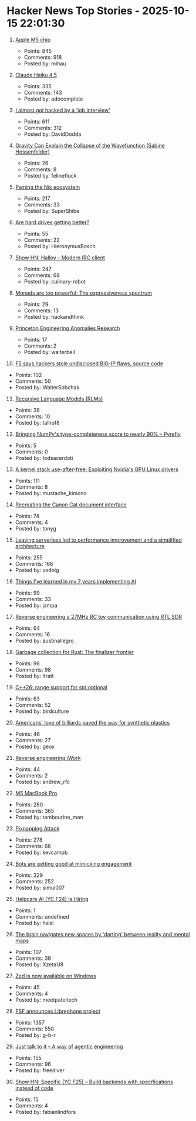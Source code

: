 # Hacker News Top Stories - 2025-10-15 22:01:30

1. [Apple M5 chip](https://www.apple.com/newsroom/2025/10/apple-unleashes-m5-the-next-big-leap-in-ai-performance-for-apple-silicon/)
   - Points: 845
   - Comments: 918
   - Posted by: mihau

2. [Claude Haiku 4.5](https://www.anthropic.com/news/claude-haiku-4-5)
   - Points: 335
   - Comments: 143
   - Posted by: adocomplete

3. [I almost got hacked by a 'job interview'](https://blog.daviddodda.com/how-i-almost-got-hacked-by-a-job-interview)
   - Points: 611
   - Comments: 312
   - Posted by: DavidDodda

4. [Gravity Can Explain the Collapse of the Wavefunction (Sabine Hossenfelder)](https://arxiv.org/abs/2510.11037)
   - Points: 26
   - Comments: 8
   - Posted by: felineflock

5. [Pwning the Nix ecosystem](https://ptrpa.ws/nixpkgs-actions-abuse)
   - Points: 217
   - Comments: 33
   - Posted by: SuperShibe

6. [Are hard drives getting better?](https://www.backblaze.com/blog/are-hard-drives-getting-better-lets-revisit-the-bathtub-curve/)
   - Points: 55
   - Comments: 22
   - Posted by: HieronymusBosch

7. [Show HN: Halloy – Modern IRC client](https://github.com/squidowl/halloy)
   - Points: 247
   - Comments: 68
   - Posted by: culinary-robot

8. [Monads are too powerful: The expressiveness spectrum](https://chrispenner.ca/posts/expressiveness-spectrum)
   - Points: 29
   - Comments: 13
   - Posted by: hackandthink

9. [Princeton Engineering Anomalies Research](https://pearlab.icrl.org/)
   - Points: 17
   - Comments: 2
   - Posted by: walterbell

10. [F5 says hackers stole undisclosed BIG-IP flaws, source code](https://www.bleepingcomputer.com/news/security/f5-says-hackers-stole-undisclosed-big-ip-flaws-source-code/)
   - Points: 102
   - Comments: 50
   - Posted by: WalterSobchak

11. [Recursive Language Models (RLMs)](https://alexzhang13.github.io/blog/2025/rlm/)
   - Points: 38
   - Comments: 10
   - Posted by: talhof8

12. [Bringing NumPy's type-completeness score to nearly 90% – Pyrefly](https://pyrefly.org/blog/numpy-type-completeness/)
   - Points: 5
   - Comments: 0
   - Posted by: todsacerdoti

13. [A kernel stack use-after-free: Exploiting Nvidia's GPU Linux drivers](https://blog.quarkslab.com/./nvidia_gpu_kernel_vmalloc_exploit.html)
   - Points: 111
   - Comments: 8
   - Posted by: mustache_kimono

14. [Recreating the Canon Cat document interface](https://lab.alexanderobenauer.com/updates/the-jasper-report)
   - Points: 74
   - Comments: 4
   - Posted by: tonyg

15. [Leaving serverless led to performance improvement and a simplified architecture](https://www.unkey.com/blog/serverless-exit)
   - Points: 255
   - Comments: 166
   - Posted by: vednig

16. [Things I've learned in my 7 years implementing AI](https://www.jampa.dev/p/llms-and-the-lessons-we-still-havent)
   - Points: 99
   - Comments: 33
   - Posted by: jampa

17. [Reverse engineering a 27MHz RC toy communication using RTL SDR](https://nitrojacob.wordpress.com/2025/09/03/reverse-engineering-a-27mhz-rc-toy-communication-using-rtl-sdr/)
   - Points: 64
   - Comments: 16
   - Posted by: austinallegro

18. [Garbage collection for Rust: The finalizer frontier](https://soft-dev.org/pubs/html/hughes_tratt__garbage_collection_for_rust_the_finalizer_frontier/)
   - Points: 96
   - Comments: 98
   - Posted by: ltratt

19. [C++26: range support for std:optional](https://www.sandordargo.com/blog/2025/10/08/cpp26-range-support-for-std-optional)
   - Points: 63
   - Comments: 52
   - Posted by: birdculture

20. [Americans' love of billiards paved the way for synthetic plastics](https://invention.si.edu/invention-stories/imitation-ivory-and-power-play)
   - Points: 46
   - Comments: 27
   - Posted by: geox

21. [Reverse engineering iWork](https://andrews.substack.com/p/reverse-engineering-iwork)
   - Points: 44
   - Comments: 2
   - Posted by: andrew_rfc

22. [M5 MacBook Pro](https://www.apple.com/macbook-pro/)
   - Points: 280
   - Comments: 365
   - Posted by: tambourine_man

23. [Pixnapping Attack](https://www.pixnapping.com/)
   - Points: 278
   - Comments: 66
   - Posted by: kevcampb

24. [Bots are getting good at mimicking engagement](https://joindatacops.com/resources/how-73-of-your-e-commerce-visitors-could-be-fake)
   - Points: 329
   - Comments: 252
   - Posted by: simul007

25. [Helpcare AI (YC F24) Is Hiring](undefined)
   - Points: 1
   - Comments: undefined
   - Posted by: hsial

26. [The brain navigates new spaces by 'darting' between reality and mental maps](https://medicine.yale.edu/news-article/brain-navigates-new-spaces-by-flickering-between-reality-and-old-mental-maps/)
   - Points: 107
   - Comments: 39
   - Posted by: XzetaU8

27. [Zed is now available on Windows](https://zed.dev/blog/zed-for-windows-is-here)
   - Points: 45
   - Comments: 4
   - Posted by: meetpateltech

28. [FSF announces Librephone project](https://www.fsf.org/news/librephone-project)
   - Points: 1357
   - Comments: 550
   - Posted by: g-b-r

29. [Just talk to it – A way of agentic engineering](https://steipete.me/posts/just-talk-to-it)
   - Points: 155
   - Comments: 96
   - Posted by: freediver

30. [Show HN: Specific (YC F25) – Build backends with specifications instead of code](https://specific.dev/)
   - Points: 15
   - Comments: 4
   - Posted by: fabianlindfors

